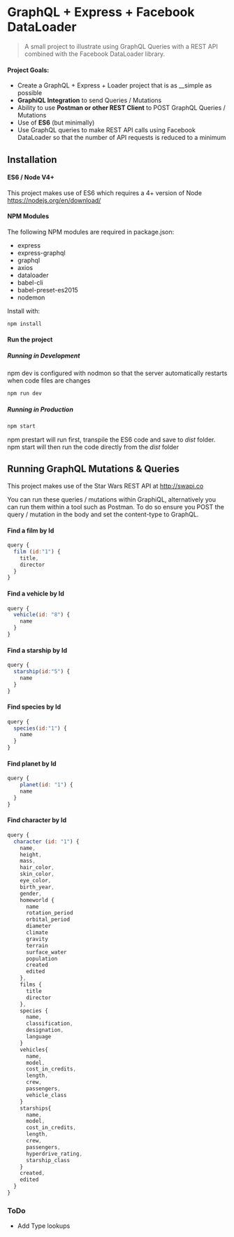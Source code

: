 # GraphQL + Express + Facebook DataLoader

> A small project to illustrate using GraphQL Queries with a REST API combined with the Facebook DataLoader library.

#### Project Goals:
* Create a GraphQL + Express + Loader project that is as __simple as possible
* __GraphiQL Integration__ to send Queries / Mutations
* Ability to use __Postman or other REST Client__ to POST GraphQL Queries / Mutations
* Use of __ES6__ (but minimally)
* Use GraphQL queries to make REST API calls using Facebook DataLoader so that the number of API requests is reduced to a minimum

## Installation

#### ES6 / Node V4+
This project makes use of ES6 which requires a 4+ version of Node https://nodejs.org/en/download/

#### NPM Modules
The following NPM modules are required in package.json:

* express
* express-graphql
* graphql
* axios
* dataloader
* babel-cli
* babel-preset-es2015
* nodemon

Install with:

```js
npm install
```

#### Run the project

##### Running in Development
npm dev is configured with nodmon so that the server automatically restarts when code files are changes
```js
npm run dev
```

##### Running in Production
```js
npm start
```
npm prestart will run first, transpile the ES6 code and save to _dist_ folder. npm start will then run the code directly from the _dist_ folder


## Running GraphQL Mutations & Queries
This project makes use of the Star Wars REST API at http://swapi.co

You can run these queries / mutations within GraphiQL, alternatively you can run them within a tool such as Postman. To do so ensure you POST the query / mutation in the body and set the content-type to GraphQL.

#### Find a film by Id
```js
query {
  film (id:"1") {
    title,
    director
  }
}
```

#### Find a vehicle by Id
```js
query {
  vehicle(id: "8") {
    name
  }
}
```

#### Find a starship by Id
```js
query {
  starship(id:"5") {
    name
  }
}
```


#### Find species by Id
```js
query {
  species(id:"1") {
    name
  }
}
```

#### Find planet by Id
```js
query {
	planet(id: "1") {
    name
  }
}
```


#### Find character by Id
```js
query {
  character (id: "1") {
    name,
    height,
    mass,
    hair_color,
    skin_color,
    eye_color,
    birth_year,
    gender,
    homeworld {
      name
      rotation_period
      orbital_period
      diameter
      climate
      gravity
      terrain
      surface_water
      population
      created
      edited
    },
    films {
      title
      director
    },
    species {
      name,
      classification,
      designation,
      language
    }
    vehicles{
      name,
      model,
      cost_in_credits,
      length,
      crew,
      passengers,
      vehicle_class
    }
    starships{
      name,
      model,
      cost_in_credits,
      length,
      crew,
      passengers,
      hyperdrive_rating,
      starship_class
    }
    created,
    edited
  }
}
```

### ToDo
* Add Type lookups
